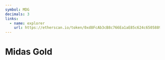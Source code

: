 ```yaml
---
symbol: MDG
decimals: 3
links:
  - name: explorer
    url: https://etherscan.io/token/0xd8FcAb3cB8c766Ea1aE85c624c650588958F9666
---
```


# Midas Gold

